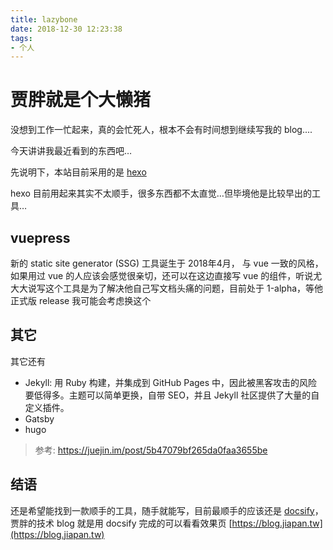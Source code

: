 ```yaml
---
title: lazybone
date: 2018-12-30 12:23:38
tags:
- 个人
---
```


# 贾胖就是个大懒猪

没想到工作一忙起来，真的会忙死人，根本不会有时间想到继续写我的 blog....

今天讲讲我最近看到的东西吧…

先说明下，本站目前采用的是 [hexo](https://hexo.io/)

hexo 目前用起来其实不太顺手，很多东西都不太直觉…但毕境他是比较早出的工具…

## vuepress

新的 static site generator (SSG) 工具诞生于 2018年4月， 与 vue 一致的风格，如果用过 vue 的人应该会感觉很亲切，还可以在这边直接写 vue 的组件，听说尤大大说写这个工具是为了解决他自己写文档头痛的问题，目前处于 1-alpha，等他正式版 release 我可能会考虑换这个

## 其它

其它还有

- Jekyll: 用 Ruby 构建，并集成到 GitHub Pages 中，因此被黑客攻击的风险要低得多。主题可以简单更换，自带 SEO，并且 Jekyll 社区提供了大量的自定义插件。
- Gatsby
- hugo

> 参考: https://juejin.im/post/5b47079bf265da0faa3655be

## 结语

还是希望能找到一款顺手的工具，随手就能写，目前最顺手的应该还是 [docsify](https://docsify.js.org)，贾胖的技术 blog 就是用 docsify 完成的可以看看效果页 [https://blog.jiapan.tw](https://blog.jiapan.tw)